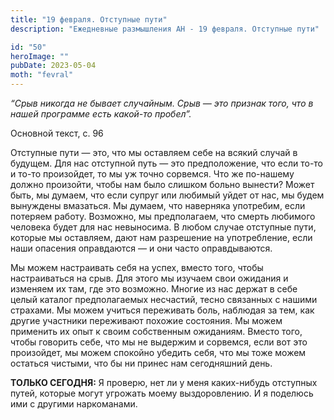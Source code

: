 ```yaml
---
title: "19 февраля. Отступные пути"
description: "Ежедневные размышления АН - 19 февраля. Отступные пути"

id: "50"
heroImage: ""
pubDate: 2023-05-04
moth: "fevral"
---
```


_“Срыв никогда не бывает случайным. Срыв — это признак того, что в нашей
программе есть какой-то пробел”._

Основной текст, с. 96

Отступные пути — это, что мы оставляем себе на всякий случай в будущем. Для
нас отступной путь — это предположение, что если то-то и то-то произойдет, то
мы уж точно сорвемся. Что же по-нашему должно произойти, чтобы нам было
слишком больно вынести? Может быть, мы думаем, что если супруг или любимый
уйдет от нас, мы будем вынуждены вмазаться. Мы думаем, что наверняка
употребим, если потеряем работу. Возможно, мы предполагаем, что смерть
любимого человека будет для нас невыносима. В любом случае отступные пути,
которые мы оставляем, дают нам разрешение на употребление, если наши опасения
оправдаются — и они часто оправдываются.

Мы можем настраивать себя на успех, вместо того, чтобы настраиваться на срыв.
Для этого мы изучаем свои ожидания и изменяем их там, где это возможно. Многие
из нас держат в себе целый каталог предполагаемых несчастий, тесно связанных с
нашими страхами. Мы можем учиться переживать боль, наблюдая за тем, как другие
участники переживают похожие состояния. Мы можем применить их опыт к своим
собственным ожиданиям. Вместо того, чтобы говорить себе, что мы не выдержим и
сорвемся, если вот это произойдет, мы можем спокойно убедить себя, что мы тоже
можем остаться чистыми, что бы ни принес нам сегодняшний день.

**ТОЛЬКО СЕГОДНЯ:** Я проверю, нет ли у меня каких-нибудь отступных путей,
которые могут угрожать моему выздоровлению. И я поделюсь ими с другими
наркоманами.
